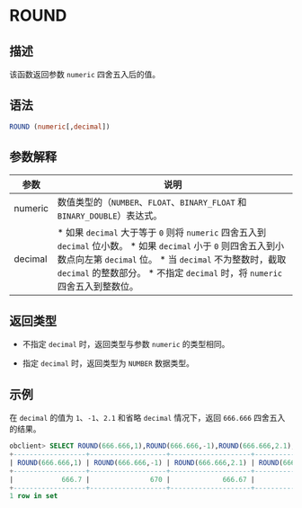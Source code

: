 ROUND 
==========================



描述 
-----------------------

该函数返回参数 `numeric` 四舍五入后的值。



语法 
-----------------------

```sql
ROUND (numeric[,decimal])
```



参数解释 
-------------------------



|   参数    |                                                                                                                                                                           说明                                                                                                                                                                            |
|---------|---------------------------------------------------------------------------------------------------------------------------------------------------------------------------------------------------------------------------------------------------------------------------------------------------------------------------------------------------------|
| numeric | 数值类型的（`NUMBER`、`FLOAT`、`BINARY_FLOAT` 和 `BINARY_DOUBLE`）表达式。                                                                                                                                                                                                                                                                                            |
| decimal | * 如果 `decimal` 大于等于 `0` 则将 `numeric` 四舍五入到 `decimal` 位小数。   * 如果 `decimal` 小于 `0` 则四舍五入到小数点向左第 `decimal` 位。   * 当 `decimal` 不为整数时，截取 `decimal` 的整数部分。   * 不指定 `decimal` 时，将 `numeric` 四舍五入到整数位。    |



返回类型 
-------------------------

* 不指定 `decimal` 时，返回类型与参数 `numeric` 的类型相同。

  

* 指定 `decimal` 时，返回类型为 `NUMBER` 数据类型。

  




示例 
-----------------------

在 `decimal` 的值为 `1`、`-1`、`2.1` 和省略 `decimal` 情况下，返回 `666.666` 四舍五入的结果。

```sql
obclient> SELECT ROUND(666.666,1),ROUND(666.666,-1),ROUND(666.666,2.1),ROUND(666.666) FROM DUAL;
+------------------+-------------------+--------------------+----------------+
| ROUND(666.666,1) | ROUND(666.666,-1) | ROUND(666.666,2.1) | ROUND(666.666) |
+------------------+-------------------+--------------------+----------------+
|            666.7 |               670 |             666.67 |            667 |
+------------------+-------------------+--------------------+----------------+
1 row in set
```


